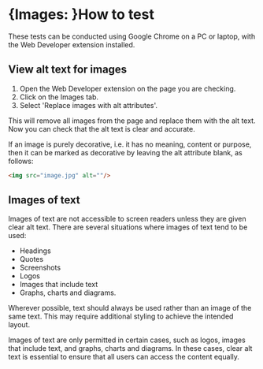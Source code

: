 # {Images: }How to test

These tests can be conducted using Google Chrome on a PC or laptop, with the Web Developer extension installed.

## View alt text for images

1. Open the Web Developer extension on the page you are checking. 
2. Click on the Images tab.
3. Select 'Replace images with alt attributes'.

This will remove all images from the page and replace them with the alt text. Now you can check that the alt text is clear and accurate.

If an image is purely decorative, i.e. it has no meaning, content or purpose, then it can be marked as decorative by leaving the alt attribute blank, as follows:

```html
<img src="image.jpg" alt=""/>
```

## Images of text

Images of text are not accessible to screen readers unless they are given clear alt text. There are several situations where images of text tend to be used:

- Headings
- Quotes
- Screenshots
- Logos
- Images that include text
- Graphs, charts and diagrams.

Wherever possible, text should always be used rather than an image of the same text. This may require additional styling to achieve the intended layout.

Images of text are only permitted in certain cases, such as logos, images that include text, and graphs, charts and diagrams. In these cases, clear alt text is essential to ensure that all users can access the content equally.